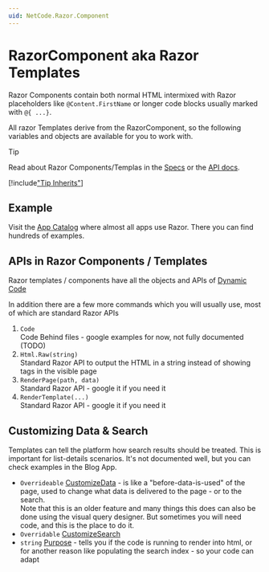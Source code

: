```yaml
---
uid: NetCode.Razor.Component
---
```

# RazorComponent aka Razor Templates

Razor Components contain both normal HTML intermixed with Razor placeholders like `@Content.FirstName` or longer code blocks usually marked with `@{ ...}`.

All razor Templates derive from the RazorComponent, so the following variables and objects are available for you to work with.

> [!TIP]
> Read about Razor Components/Templas in the [Specs](xref:Specs.Cms.Templates.Razor) or the [API docs](xref:ToSic.Sxc.Dnn.RazorComponent).

[!include["Tip Inherits"](_include-tip-inherits.md)]

## Example
Visit the [App Catalog](xref:AppsCatalog) where almost all apps use Razor. There you can find hundreds of examples. 


## APIs in Razor Components / Templates

Razor templates / components have all the objects and APIs of [Dynamic Code](xref:NetCode.DynamicCode.Index)

In addition there are a few more commands which you will usually use, most of which are standard Razor APIs

1. `Code`  
    Code Behind files - google examples for now, not fully documented (TODO)
1. `Html.Raw(string)`  
    Standard Razor API to output the HTML in a string instead of showing tags in the visible page
1. `RenderPage(path, data)`  
    Standard Razor API - google it if you need it
1. `RenderTemplate(...)`  
    Standard Razor API - google it if you need it


## Customizing Data & Search

Templates can tell the platform how search results should be treated. This is important for list-details scenarios. It's not documented well, but you can check examples in the Blog App.

* `Overrideable` [CustomizeData](xref:NetCode.Razor.CustomizeData) - is like a "before-data-is-used" of the page, used to change what data is delivered to the page - or to the search.  
  Note that this is an older feature and many things this does can also be done using the visual query designer. But sometimes you will need code, and this is the place to do it.
* `Overridable` [CustomizeSearch](xref:NetCode.Razor.CustomizeSearch)
* `string` [Purpose](xref:NetCode.Razor.Purpose) - tells you if the code is running to render into html, or for another reason like populating the search index - so your code can adapt

